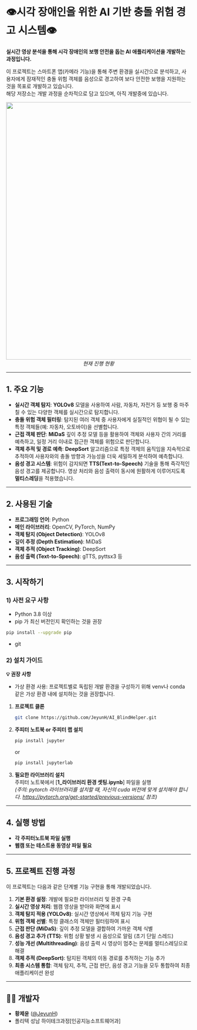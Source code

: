 # 👁️시각 장애인을 위한 AI 기반 충돌 위험 경고 시스템👁️

**실시간 영상 분석을 통해 시각 장애인의 보행 안전을 돕는 AI 애플리케이션을 개발하는 과정입니다.**

이 프로젝트는 스마트폰 앱(카메라 기능)을 통해 주변 환경을 실시간으로 분석하고, 사용자에게 잠재적인 충돌 위험 객체를 음성으로 경고하여 보다 안전한 보행을 지원하는 것을 목표로 개발하고 있습니다.<br>
해당 저장소는 개발 과정을 순차적으로 담고 있으며, 아직 개발중에 있습니다.

<p align="center"><img src="./statics/yolo+DeepSortW640,S200.gif" width="700"><br><em>현재 진행 현황</em></p>

---

## 1. 주요 기능

- **실시간 객체 탐지**: **YOLOv8** 모델을 사용하여 사람, 자동차, 자전거 등 보행 중 마주칠 수 있는 다양한 객체를 실시간으로 탐지합니다.
- **충돌 위험 객체 필터링**: 탐지된 여러 객체 중 사용자에게 실질적인 위협이 될 수 있는 특정 객체들(예: 자동차, 오토바이)을 선별합니다.
- **근접 객체 판단**: **MiDaS** 깊이 추정 모델 등을 활용하여 객체와 사용자 간의 거리를 예측하고, 일정 거리 이내로 접근한 객체를 위험으로 판단합니다.
- **객체 추적 및 경로 예측**: **DeepSort** 알고리즘으로 특정 객체의 움직임을 지속적으로 추적하여 사용자와의 충돌 방향과 가능성을 더욱 세밀하게 분석하여 예측합니다.
- **음성 경고 시스템**: 위험이 감지되면 **TTS(Text-to-Speech)** 기술을 통해 즉각적인 음성 경고를 제공합니다. 영상 처리와 음성 출력이 동시에 원활하게 이루어지도록 **멀티스레딩**을 적용했습니다.

---

## 2. 사용된 기술

- **프로그래밍 언어**: Python
- **메인 라이브러리**: OpenCV, PyTorch, NumPy
- **객체 탐지 (Object Detection)**: YOLOv8
- **깊이 추정 (Depth Estimation)**: MiDaS
- **객체 추적 (Object Tracking)**: DeepSort
- **음성 출력 (Text-to-Speech)**: gTTS, pyttsx3 등

---

## 3. 시작하기

### 1) 사전 요구 사항

- Python 3.8 이상
- pip 가 최신 버전인지 확인하는 것을 권장
```bash
pip install --upgrade pip
```
- git

### 2) 설치 가이드

**💡 권장 사항**
- 가상 환경 사용: 프로젝트별로 독립된 개발 환경을 구성하기 위해 venv나 conda 같은 가상 환경 내에 설치하는 것을 권장합니다.

1.  **프로젝트 클론**
    ```bash
    git clone https://github.com/JeyunH/AI_BlindHelper.git
    ```
    
2.  **주피터 노트북 or 주피터 랩 설치**
    ```bash
    pip install jupyter
    ```
    or
    ```bash
    pip install jupyterlab
    ```
    
3.  **필요한 라이브러리 설치**<br>
    주피터 노트북에서 [**1_라이브러리 환경 셋팅.ipynb**] 파일을 실행 <br>
    *(주의: pytorch 라이브러리를 설치할 때, 자신의 cuda 버전에 맞게 설치해야 합니다. https://pytorch.org/get-started/previous-versions/ 참조)*

---

## 4. 실행 방법

- **각 주피터노트북 파일 실행**
- **웹캠 또는 테스트용 동영상 파일 필요**
---

## 5. 프로젝트 진행 과정

이 프로젝트는 다음과 같은 단계별 기능 구현을 통해 개발되었습니다.

1.  **기본 환경 설정**: 개발에 필요한 라이브러리 및 환경 구축
2.  **실시간 영상 처리**: 웹캠 영상을 받아와 화면에 표시
3.  **객체 탐지 적용 (YOLOv8)**: 실시간 영상에서 객체 탐지 기능 구현
4.  **위험 객체 선별**: 특정 클래스의 객체만 필터링하여 표시
5.  **근접 판단 (MiDaS)**: 깊이 추정 모델을 결합하여 가까운 객체 식별
6.  **음성 경고 추가 (TTS)**: 위험 상황 발생 시 음성으로 알림 (초기 단일 스레드)
7.  **성능 개선 (Multithreading)**: 음성 출력 시 영상이 멈추는 문제를 멀티스레딩으로 해결
8.  **객체 추적 (DeepSort)**: 탐지된 객체의 이동 경로를 추적하는 기능 추가
9.  **최종 시스템 통합**: 객체 탐지, 추적, 근접 판단, 음성 경고 기능을 모두 통합하여 최종 애플리케이션 완성

---

## 🧑‍💻 개발자
*   **황제윤** ([@JeyunH](https://github.com/JeyunH))
*   폴리텍 성남 하이테크과정[인공지능소프트웨어과]
